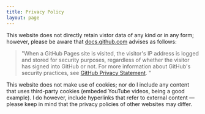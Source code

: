 ```yaml
---
title: Privacy Policy
layout: page
---
```


This website does not directly retain vistor data of any kind or in any form; however, please be aware that [docs.github.com](https://docs.github.com/en/pages/getting-started-with-github-pages/about-github-pages#data-collection) advises as follows: 

 >"When a GitHub Pages site is visited, the visitor's IP address is logged and stored for security purposes, regardless of whether the visitor has signed into GitHub or not. For more information about GitHub's security practices, see [GitHub Privacy Statement](https://docs.github.com/en/site-policy/privacy-policies/github-privacy-statement). "

This website does not make use of cookies; nor do I include any content that uses third-party cookies (embeded YouTube videos, being a good example). I do however, include hyperlinks that refer to external content — please keep in mind that the privacy policies of other websites may differ.





